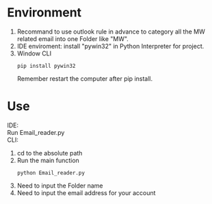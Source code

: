# Environment
1. Recommand to use outlook rule in advance to category all the MW related email into one Folder like "MW".
2. IDE enviroment: install "pywin32" in Python Interpreter for project.
3. Window CLI
   ```
   pip install pywin32
   ```
   Remember restart the computer after pip install.

# Use
IDE:\
Run Email_reader.py\
CLI:
1. cd to the absolute path
2. Run the main function
   ```
   python Email_reader.py
   ```
3. Need to input the Folder name
4. Need to input the email address for your account
